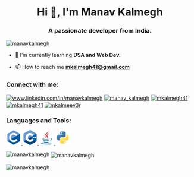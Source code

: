 <h1 align="center">Hi 👋, I'm Manav Kalmegh</h1>
<h3 align="center">A passionate developer from India.</h3>

<p align="left"> <img src="https://komarev.com/ghpvc/?username=manavkalmegh&label=Profile%20views&color=0e75b6&style=flat" alt="manavkalmegh" /> </p>

- 🌱 I’m currently learning **DSA and Web Dev.**

- 📫 How to reach me **mkalmegh41@gmail.com**

<h3 align="left">Connect with me:</h3>
<p align="left">
<a href="https://linkedin.com/in/www.linkedin.com/in/manavkalmegh" target="blank"><img align="center" src="https://raw.githubusercontent.com/rahuldkjain/github-profile-readme-generator/master/src/images/icons/Social/linked-in-alt.svg" alt="www.linkedin.com/in/manavkalmegh" height="30" width="40" /></a>
<a href="https://instagram.com/manav_kalmegh" target="blank"><img align="center" src="https://raw.githubusercontent.com/rahuldkjain/github-profile-readme-generator/master/src/images/icons/Social/instagram.svg" alt="manav_kalmegh" height="30" width="40" /></a>
<a href="https://www.hackerrank.com/mkalmegh41" target="blank"><img align="center" src="https://raw.githubusercontent.com/rahuldkjain/github-profile-readme-generator/master/src/images/icons/Social/hackerrank.svg" alt="mkalmegh41" height="30" width="40" /></a>
<a href="https://www.leetcode.com/mkalmegh41" target="blank"><img align="center" src="https://raw.githubusercontent.com/rahuldkjain/github-profile-readme-generator/master/src/images/icons/Social/leet-code.svg" alt="mkalmegh41" height="30" width="40" /></a>
<a href="https://auth.geeksforgeeks.org/user/mkalmeev3r" target="blank"><img align="center" src="https://raw.githubusercontent.com/rahuldkjain/github-profile-readme-generator/master/src/images/icons/Social/geeks-for-geeks.svg" alt="mkalmeev3r" height="30" width="40" /></a>
</p>

<h3 align="left">Languages and Tools:</h3>
<p align="left"> <a href="https://www.cprogramming.com/" target="_blank" rel="noreferrer"> <img src="https://raw.githubusercontent.com/devicons/devicon/master/icons/c/c-original.svg" alt="c" width="40" height="40"/> </a> <a href="https://www.w3schools.com/cpp/" target="_blank" rel="noreferrer"> <img src="https://raw.githubusercontent.com/devicons/devicon/master/icons/cplusplus/cplusplus-original.svg" alt="cplusplus" width="40" height="40"/> </a> <a href="https://www.java.com" target="_blank" rel="noreferrer"> <img src="https://raw.githubusercontent.com/devicons/devicon/master/icons/java/java-original.svg" alt="java" width="40" height="40"/> </a> <a href="https://www.python.org" target="_blank" rel="noreferrer"> <img src="https://raw.githubusercontent.com/devicons/devicon/master/icons/python/python-original.svg" alt="python" width="40" height="40"/> </a> </p>

<p><img align="left" src="https://github-readme-stats.vercel.app/api/top-langs?username=manavkalmegh&show_icons=true&locale=en&layout=compact" alt="manavkalmegh" /></p>

<p>&nbsp;<img align="center" src="https://github-readme-stats.vercel.app/api?username=manavkalmegh&show_icons=true&locale=en" alt="manavkalmegh" /></p>

<p><img align="center" src="https://github-readme-streak-stats.herokuapp.com/?user=manavkalmegh&" alt="manavkalmegh" /></p>
